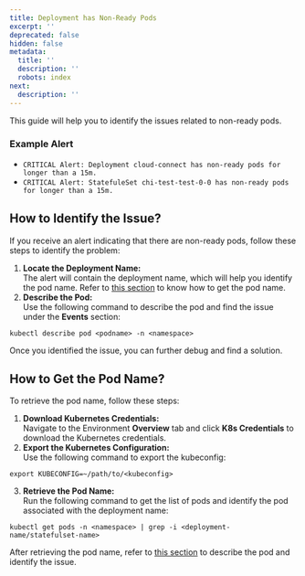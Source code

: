 ```yaml
---
title: Deployment has Non-Ready Pods
excerpt: ''
deprecated: false
hidden: false
metadata:
  title: ''
  description: ''
  robots: index
next:
  description: ''
---
```

This guide will help you to identify the issues related to non-ready pods.

### Example Alert

* `CRITICAL Alert: Deployment cloud-connect has non-ready pods for longer than a 15m.`
* `CRITICAL Alert: StatefuleSet chi-test-test-0-0 has non-ready pods for longer than a 15m.`

## How to Identify the Issue?

If you receive an alert indicating that there are non-ready pods, follow these steps to identify the problem:

1. **Locate the Deployment Name:**\
   The alert will contain the deployment name, which will help you identify the pod name. Refer to [this section](doc:deployment-has-non-ready-pods#how-to-get-the-pod-name) to know how to get the pod name. 
2. **Describe the Pod:**\
   Use the following command to describe the pod and find the issue under the **Events** section:

```Text SHELL
kubectl describe pod <podname> -n <namespace>
```

Once you identified the issue, you can further debug and find a solution.

## How to Get the Pod Name?

To retrieve the pod name, follow these steps:

1. **Download Kubernetes Credentials:**\
   Navigate to the Environment **Overview** tab and click **K8s Credentials** to download the Kubernetes credentials.
2. **Export the Kubernetes Configuration:**\
   Use the following command to export the kubeconfig:

```Text SHELL
export KUBECONFIG=~/path/to/<kubeconfig>
```

3. **Retrieve the Pod Name:**\
   Run the following command to get the list of pods and identify the pod associated with the deployment name:

```Text SHELL
kubectl get pods -n <namespace> | grep -i <deployment-name/statefulset-name>
```

After retrieving the pod name, refer to [this section](doc:deployment-has-non-ready-pods#how-to-identify-the-issue) to describe the pod and identify the issue.

